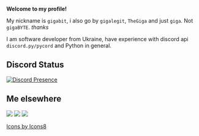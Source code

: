 
**Welcome to my profile!**

My nickname is `gigabit`, i also go by `gigalegit`, `TheGiga` and just `giga`. Not `gigaBYTE`. *thanks*

I am software developer from Ukraine, have experience with discord api `discord.py/pycord` and Python in general.

## Discord Status
[![Discord Presence](https://lanyard.cnrad.dev/api/352062534469156864)](https://discord.com/users/352062534469156864)

## Me elsewhere
<a target="_blank" href="https://steamcommunity.com/id/gigalegit"><img src="https://img.icons8.com/cute-clipart/48/000000/steam-circled.png"/></a> <a target="_blank" href="https://discord.gg/27w6rzK892"><img src="https://img.icons8.com/color/48/000000/discord--v2.png"/></a> <a target="_blank" href="https://namemc.com/profile/TheGiga.4"><img src="https://img.icons8.com/color/48/000000/minecraft-logo--v1.png"/><a target="_blank" href="https://steamcommunity.com/id/gigalegit"></a>

<a target="_blank" href="https://icons8.com/icon/13441/python">Icons by Icons8</a>
